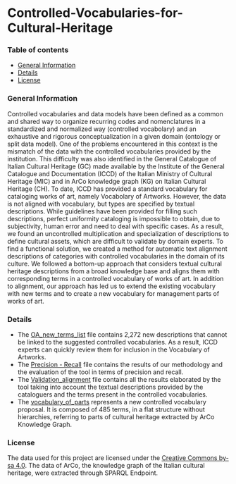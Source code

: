 # Controlled-Vocabularies-for-Cultural-Heritage

### Table of contents
* [General Information](#general-information)
* [Details](#details)
* [License](#license)

### General Information
Controlled vocabularies and data models have been defined as a common and shared way to organize recurring codes and nomenclatures in a standardized and normalized way (controlled vocabolary) and an exhaustive and rigorous conceptualization in a given domain (ontology or split data model). 
One of the problems encountered in this context is the mismatch of the data with the controlled vocabularies provided by the institution.
This difficulty was also identified in the General Catalogue of Italian Cultural Heritage (GC) made available by the Institute of the General Catalogue and Documentation (ICCD) of the Italian Ministry of Cultural Heritage (MIC) and in ArCo knowledge graph (KG) on Italian Cultural Heritage (CH).
To date, ICCD has provided a standard vocabulary for cataloging works of art, namely Vocabolary of Artworks. 
However, the data is not aligned with vocabulary, but types are specified by textual descriptions. While guidelines have been provided for filling such descriptions, perfect uniformity cataloging is impossible to obtain, due to subjectivity, human error and need to deal with specific cases. As a result, we found an uncontrolled multiplication and specialization of descriptions to define cultural assets, which are difficult to validate by domain experts.
To find a functional solution, we created a method for automatic text alignment descriptions of categories with controlled vocabularies in the domain of its culture. We followed a bottom-up approach that considers textual cultural heritage descriptions from a broad knowledge base and aligns them with corresponding terms in a controlled vocabulary of works of art.
In addition to alignment, our approach has led us to extend the existing vocabulary with new terms and to create a new vocabulary for management parts of works of art.

### Details
- The [OA_new_terms_list](https://github.com/LuanaBulla/Controlled-Vocabularies-for-Cultural-Heritage/blob/main/OA_new_terms_list.xlsx) file contains 2,272 new descriptions that cannot be linked to the suggested controlled vocabularies. As a result, ICCD experts can quickly review them for inclusion in the Vocabulary of Artworks.
- The [Precision - Recall](https://github.com/LuanaBulla/Controlled-Vocabularies-for-Cultural-Heritage/blob/main/Precision%20-%20Recall.xlsx) file contains the results of our methodology and the evaluation of the tool in terms of precision and recall.
- The [Validation_alignment](https://github.com/LuanaBulla/Controlled-Vocabularies-for-Cultural-Heritage/blob/main/Validation_alignment.xlsx) file contains all the results elaborated by the tool taking into account the textual descriptions provided by the cataloguers and the terms present in the controlled vocabularies.
- The [vocabulary_of_parts](https://github.com/LuanaBulla/Controlled-Vocabularies-for-Cultural-Heritage/blob/main/vocabulary_of_parts.xlsx) represents a new controlled vocabulary proposal. It is composed of 485 terms, in a flat structure without hierarchies, referring to parts of cultural heritage extracted by ArCo Knowledge Graph.

### License
The data used for this project are licensed under the [Creative Commons by-sa 4.0](https://creativecommons.org/licenses/by-sa/4.0/). The data of ArCo, the knowledge graph of the Italian cultural heritage, were extracted through SPARQL Endpoint. 
